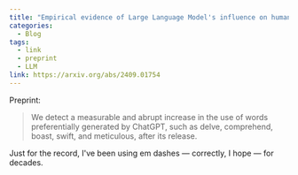 ```yaml
---
title: "Empirical evidence of Large Language Model's influence on human spoken communication"
categories:
  - Blog
tags:
  - link
  - preprint
  - LLM
link: https://arxiv.org/abs/2409.01754
---
```


Preprint:

> We detect a measurable and abrupt increase in the use of words preferentially generated by ChatGPT, such as delve, comprehend, boast, swift, and meticulous, after its release.

Just for the record, I've been using em dashes — correctly, I hope — for decades.

